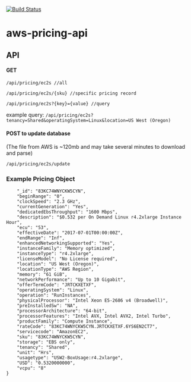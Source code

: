[![Build Status](https://drone.seattleslow.com/api/badges/classis/aws-pricing-api/status.svg)](https://drone.seattleslow.com/classis/aws-pricing-api)
# aws-pricing-api


## API

#### GET

 `/api/pricing/ec2s //all`
 
 `/api/pricing/ec2s/{sku} //specific pricing record`
 
 `/api/pricing/ec2s?{key}={value} //query`  
  
 example query: `/api/pricing/ec2s?tenancy=Shared&operatingSystem=Linux&location=US West (Oregon)`

#### POST to update database 

(The file from AWS is ~120mb and may take several minutes to download and parse)

`/api/pricing/ec2s/update`


### Example Pricing Object
``` {
    "_id": "83KC74WNYCKW5CYN",
    "beginRange": "0",
    "clockSpeed": "2.3 GHz",
    "currentGeneration": "Yes",
    "dedicatedEbsThroughput": "1600 Mbps",
    "description": "$0.532 per On Demand Linux r4.2xlarge Instance Hour",
    "ecu": "53",
    "effectiveDate": "2017-07-01T00:00:00Z",
    "endRange": "Inf",
    "enhancedNetworkingSupported": "Yes",
    "instanceFamily": "Memory optimized",
    "instanceType": "r4.2xlarge",
    "licenseModel": "No License required",
    "location": "US West (Oregon)",
    "locationType": "AWS Region",
    "memory": "61 GiB",
    "networkPerformance": "Up to 10 Gigabit",
    "offerTermCode": "JRTCKXETXF",
    "operatingSystem": "Linux",
    "operation": "RunInstances",
    "physicalProcessor": "Intel Xeon E5-2686 v4 (Broadwell)",
    "preInstalledSw": "NA",
    "processorArchitecture": "64-bit",
    "processorFeatures": "Intel AVX, Intel AVX2, Intel Turbo",
    "productFamily": "Compute Instance",
    "rateCode": "83KC74WNYCKW5CYN.JRTCKXETXF.6YS6EN2CT7",
    "servicecode": "AmazonEC2",
    "sku": "83KC74WNYCKW5CYN",
    "storage": "EBS only",
    "tenancy": "Shared",
    "unit": "Hrs",
    "usagetype": "USW2-BoxUsage:r4.2xlarge",
    "USD": "0.5320000000",
    "vcpu": "8"
}

